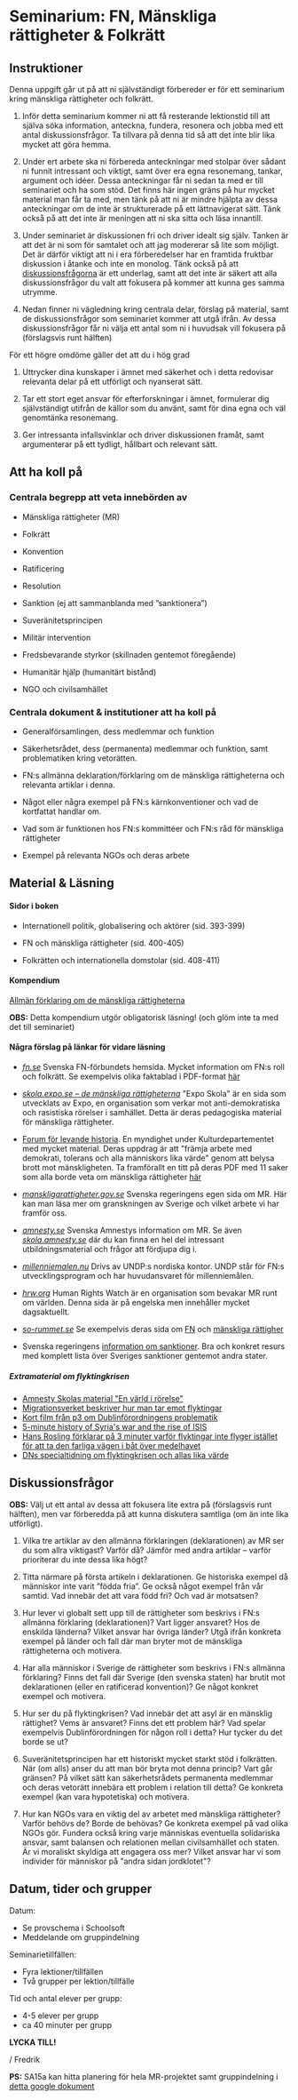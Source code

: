 # Seminarium: FN, Mänskliga rättigheter & Folkrätt

## Instruktioner

Denna uppgift går ut på att ni självständigt förbereder er för ett seminarium kring mänskliga rättigheter och folkrätt.

1. Inför detta seminarium kommer ni att få resterande lektionstid till att själva söka information, anteckna, fundera, resonera och jobba med ett antal diskussionsfrågor. Ta tillvara på denna tid så att det inte blir lika mycket att göra hemma.

2. Under ert arbete ska ni förbereda anteckningar med stolpar över sådant ni funnit intressant och viktigt, samt över era egna resonemang, tankar, argument och idéer. Dessa anteckningar får ni sedan ta med er till seminariet och ha som stöd. Det finns här ingen gräns på hur mycket material man får ta med, men tänk på att ni är mindre hjälpta av dessa anteckningar om de inte är strukturerade på ett lättnavigerat sätt. Tänk också på att det inte är meningen att ni ska sitta och läsa innantill.

3. Under seminariet är diskussionen fri och driver idealt sig själv. Tanken är att det är ni som för samtalet och att jag modererar så lite som möjligt. Det är därför viktigt att ni i era förberedelser har en framtida fruktbar diskussion i åtanke och inte en monolog. Tänk också på att [diskussionsfrågorna](#Diskussionsfrågor) är ett underlag, samt att det inte är säkert att alla diskussionsfrågor du valt att fokusera på kommer att kunna ges samma utrymme.

4. Nedan finner ni vägledning kring centrala delar, förslag på material, samt de diskussionsfrågor som seminariet kommer att utgå ifrån. Av dessa diskussionsfrågor får ni välja ett antal som ni i huvudsak vill fokusera på (förslagsvis runt hälften)


För ett högre omdöme gäller det att du i hög grad

1. Uttrycker dina kunskaper i ämnet med säkerhet och i detta redovisar relevanta delar på ett utförligt och nyanserat sätt.

2. Tar ett stort eget ansvar för efterforskningar i ämnet, formulerar dig självständigt utifrån de källor som du använt, samt för dina egna och väl genomtänka resonemang.

3. Ger intressanta infallsvinklar och driver diskussionen framåt, samt argumenterar på ett tydligt, hållbart och relevant sätt.



## Att ha koll på

### Centrala begrepp att veta innebörden av

- Mänskliga rättigheter (MR)

- Folkrätt

- Konvention

- Ratificering

- Resolution

- Sanktion (ej att sammanblanda med ”sanktionera”)

- Suveränitetsprincipen

- Militär intervention

- Fredsbevarande styrkor (skillnaden gentemot föregående)

- Humanitär hjälp (humanitärt bistånd)

- NGO och civilsamhället

<!--Borttaget: - Krigsförbrytelse  - Brott mot mänskligheten -->


### Centrala dokument & institutioner att ha koll på

- Generalförsamlingen, dess medlemmar och funktion

- Säkerhetsrådet, dess (permanenta) medlemmar och funktion, samt problematiken kring vetorätten.

- FN:s allmänna deklaration/förklaring om de mänskliga rättigheterna och relevanta artiklar i denna.

- Något eller några exempel på FN:s kärnkonventioner och vad de kortfattat handlar om.

- Vad som är funktionen hos FN:s kommittéer och FN:s råd för mänskliga rättigheter

- Exempel på relevanta NGOs och deras arbete

<!--Borttaget: - Något exempel på andra konventioner inom folkrätten (ex. Genèvekonventionerna). -->


## Material & Läsning

#### Sidor i boken

- Internationell politik, globalisering och aktörer (sid. 393-399)

- FN och mänskliga rättigheter (sid. 400-405)

- Folkrätten och internationella domstolar (sid. 408-411)

#### Kompendium

[Allmän förklaring om de mänskliga rättigheterna](../material/resurser/allmanforklaringomdemanskligarattigheterna.pdf)

**OBS:** Detta kompendium utgör obligatorisk läsning! (och glöm inte ta med det till seminariet)



#### Några förslag på länkar för vidare läsning

- [*fn.se*](http://www.fn.se) Svenska FN-förbundets hemsida. Mycket information om FN:s roll och folkrätt. Se exempelvis olika faktablad i PDF-format [här](http://www.fn.se/fn-info/vad-gor-fn/fn-fakta/)

- [*skola.expo.se – de mänskliga rättigheterna*](http://skola.expo.se/de-manskliga-rattigheterna_158.html) "Expo Skola" är en sida som utvecklats av Expo, en organisation som verkar mot anti-demokratiska och rasistiska rörelser i samhället. Detta är deras pedagogiska material för mänskliga rättigheter.

- [Forum för levande historia](http://www.levandehistoria.se/). En myndighet under Kulturdepartementet med mycket material. Deras uppdrag är att "främja arbete med demokrati, tolerans och alla människors lika värde" genom att belysa brott mot mänskligheten. Ta framförallt en titt på deras PDF med 11 saker som alla borde veta om mänskliga rättigheter [här](http://www.levandehistoria.se/sites/default/files/material_file/11-rattigheter-igar-idag-imorgon-fickfolder_0.pdf)

- [*manskligarattigheter.gov.se*](http://www.manskligarattigheter.gov.se) Svenska regeringens egen sida om MR. Här kan man läsa mer om granskningen av Sverige och vilket arbete vi har framför oss.

- [*amnesty.se*](http://www.amnesty.se) Svenska Amnestys information om MR. Se även [*skola.amnesty.se*](http://skola.amnesty.se) där du kan finna en hel del intressant utbildningsmaterial och frågor att fördjupa dig i.

- [*millenniemalen.nu*](http://www.millenniemalen.nu/) Drivs av UNDP:s nordiska kontor. UNDP står för FN:s utvecklingsprogram och har huvudansvaret för millenniemålen.

- [*hrw.org*](http://www.hrw.org) Human Rights Watch är en organisation som bevakar MR runt om världen. Denna sida är på engelska men innehåller mycket dagsaktuellt.

- [*so-rummet.se*](http://so-rummet.se) Se exempelvis deras sida om [FN](http://so-rummet.se/fakta-artiklar/forenta-nationerna-fn) och [mänskliga rättigher](http://www.so-rummet.se/kategorier/samhallskunskap/manskliga-rattigheter)

- Svenska regeringens [information om sanktioner](http://www.regeringen.se/regeringens-politik/utrikes--och-sakerhetspolitik/sanktioner/). Bra och konkret resurs med komplett lista över Sveriges sanktioner gentemot andra stater. 


##### Extramaterial om flyktingkrisen

* [Amnesty Skolas material "En värld i rörelse"](http://skola.amnesty.se/files/files/efv_flykting_vt15.pdf)
* [Migrationsverket beskriver hur man tar emot flyktingar](http://www.migrationsverket.se/Om-Migrationsverket/Den-aktuella-flyktingsituationen/Sa-har-tar-Migrationsverket-emot-flyktingarna-just-nu.html)
* [Kort film från p3 om Dublinförordningens problematik](https://www.youtube.com/watch?v=Rsiy5xWJdZk)
* [5-minute history of Syria's war and the rise of ISIS](http://www.vox.com/2015/11/14/9735102/syria-isis-history-video)
* [Hans Rosling förklarar på 3 minuter varför flyktingar inte flyger istället för att ta den farliga vägen i båt över medelhavet](https://www.youtube.com/watch?v=YO0IRsfrPQ4&list=PLSrgd_ElrrXcMZ1Nt8hTC2tj1psJ4-K5O&index=3)
* [DNs specialtidning om flyktingkrisen och allas lika värde](http://www.dn.se/nyheter/sverige/dn-slapper-specialtidning-for-larare-och-elever/)



## Diskussionsfrågor

**OBS:** Välj ut ett antal av dessa att fokusera lite extra på (förslagsvis runt hälften), men var förberedda på att kunna diskutera samtliga (om än inte lika utförligt).

1. Vilka tre artiklar av den allmänna förklaringen (deklarationen) av MR ser du som allra viktigast? Varför då? Jämför med andra artiklar – varför prioriterar du inte dessa lika högt?

2. Titta närmare på första artikeln i deklarationen. Ge historiska exempel då människor inte varit ”födda fria”. Ge också något exempel från vår samtid. Vad innebär det att vara född fri? Och vad är motsatsen?

3. Hur lever vi globalt sett upp till de rättigheter som beskrivs i FN:s allmänna förklaring (deklarationen)? Vart ligger ansvaret? Hos de enskilda länderna? Vilket ansvar har övriga länder? Utgå ifrån konkreta exempel på länder och fall där man bryter mot de mänskliga rättigheterna och motivera.

4. Har alla människor i Sverige de rättigheter som beskrivs i FN:s allmänna förklaring? Finns det fall där Sverige (den svenska staten) har brutit mot deklarationen (eller en ratificerad konvention)? Ge något konkret exempel och motivera.

5. Hur ser du på flyktingkrisen? Vad innebär det att asyl är en mänsklig rättighet? Vems är ansvaret? Finns det ett problem här? Vad spelar exempelvis Dublinförordningen för någon roll i detta? Hur tycker du det borde se ut? 

6. Suveränitetsprincipen har ett historiskt mycket starkt stöd i folkrätten. När (om alls) anser du att man bör bryta mot denna princip? Vart går gränsen? På vilket sätt kan säkerhetsrådets permanenta medlemmar och deras vetorätt innebära ett problem i relation till detta? Ge konkreta exempel (kan vara hypotetiska) och motivera. 

7. Hur kan NGOs vara en viktig del av arbetet med mänskliga rättigheter? Varför behövs de? Borde de behövas? Ge konkreta exempel på vad olika NGOs gör. Fundera också kring varje människas eventuella solidariska ansvar, samt balansen och relationen mellan civilsamhället och staten. Är vi moraliskt skyldiga att engagera oss mer? Vilket ansvar har vi som individer för människor på "andra sidan jordklotet"?

<!--8. Vad innebär det att mänskliga rättigheter är universella? Är mänskliga rättigheter eviga? Hur tänker du? Vad är styrkan med ett sådant tankesätt? Vad kan vara problemet? Men också: har alla människor ett lika värde? Detta är något vi mer eller mindre tar för givet. Men vad menar vi? Vad är själva innebörden och vilken blir effekten? På vilket sätt skulle du argumentera för vikten av detta tankesätt?  -->


 <!--ev. framtida frågor: 
 - Få in diskussionfråga om hur mycket makt de tänker att FN har i realiteten. Möjligen under suveränitetsfrågan eller som en egen. Koppla till vad som händer när man bryter mot MR 
 - Få in fråga om vapenhandel? Sverige hett här jue! - Få in fråga om trafficking?  -->


## Datum, tider och grupper

Datum: 

* Se provschema i Schoolsoft
* Meddelande om gruppindelning

Seminarietillfällen:

* Fyra lektioner/tillfällen
* Två grupper per lektion/tillfälle

Tid och antal elever per grupp:

* 4-5 elever per grupp
* ca 40 minuter per grupp

**LYCKA TILL!**

/ Fredrik


**PS:** SA15a kan hitta planering för hela MR-projektet samt gruppindelning i [detta google dokument](https://docs.google.com/document/d/1SFEIOZNLcB9rKtWoOAakFExdiSkHgGHRAeSV2G0vITY/edit?usp=sharing)
